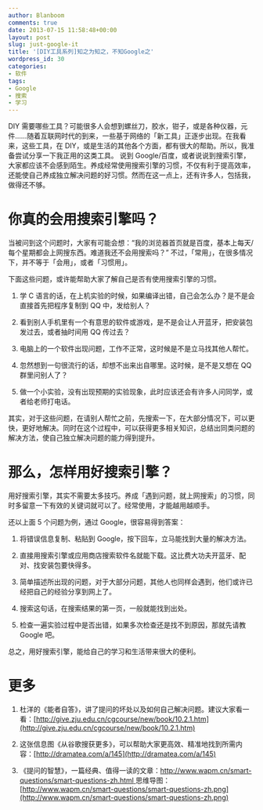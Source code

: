 ```yaml
---
author: Blanboom
comments: true
date: 2013-07-15 11:58:48+00:00
layout: post
slug: just-google-it
title: '[DIY工具系列]知之为知之，不知Google之'
wordpress_id: 30
categories:
- 软件
tags:
- Google
- 搜索
- 学习
---
```


DIY 需要哪些工具？可能很多人会想到螺丝刀，胶水，钳子，或是各种仪器，元件……随着互联网时代的到来，一些基于网络的「新工具」正逐步出现。在我看来，这些工具，在 DIY，或是生活的其他各个方面，都有很大的帮助。所以，我准备尝试分享一下我正用的这类工具。
说到 Google/百度，或者说说到搜索引擎，大家都应该不会感到陌生。养成经常使用搜索引擎的习惯，不仅有利于提高效率，还能使自己养成独立解决问题的好习惯。然而在这一点上，还有许多人，包括我，做得还不够。


# 你真的会用搜索引擎吗？


当被问到这个问题时，大家有可能会想：“我的浏览器首页就是百度，基本上每天/每个星期都会上网搜东西。难道我还不会用搜索吗？” 不过，「常用」，在很多情况下，并不等于「会用」，或者「习惯用」。
<!-- more -->
下面这些问题，或许能帮助大家了解自己是否有使用搜索引擎的习惯。



	
  1. 学 C 语言的话，在上机实验的时候，如果编译出错，自己会怎么办？是不是会直接首先把程序复制到 QQ 中，发给别人？

	
  2. 看到别人手机里有一个有意思的软件或游戏，是不是会让人开蓝牙，把安装包发过去，或者抽时间用 QQ 传过去？

	
  3. 电脑上的一个软件出现问题，工作不正常，这时候是不是立马找其他人帮忙。

	
  4. 忽然想到一句很流行的话，却想不出来出自哪里。这时候，是不是又想在 QQ 群里问别人了？

	
  5. 做一个小实验，没有出现预期的实验现象，此时应该还会有许多人问同学，或者给老师打电话。


其实，对于这些问题，在请别人帮忙之前，先搜索一下，在大部分情况下，可以更快，更好地解决。同时在这个过程中，可以获得更多相关知识，总结出同类问题的解决方法，使自己独立解决问题的能力得到提升。


# 那么，怎样用好搜索引擎？


用好搜索引擎，其实不需要太多技巧。养成「遇到问题，就上网搜索」的习惯，同时多留意一下有效的关键词就可以了。经常使用，才能越用越顺手。

还以上面 5 个问题为例，通过 Google，很容易得到答案：



	
  1. 将错误信息复制、粘贴到 Google，按下回车，立马能找到大量的解决方法。

	
  2. 直接用搜索引擎或应用商店搜索软件名就能下载。这比费大功夫开蓝牙、配对、找安装包要快得多。

	
  3. 简单描述所出现的问题，对于大部分问题，其他人也同样会遇到，他们或许已经把自己的经验分享到网上了。

	
  4. 搜索这句话，在搜索结果的第一页，一般就能找到出处。

	
  5. 检查一遍实验过程中是否出错，如果多次检查还是找不到原因，那就先请教 Google 吧。


总之，用好搜索引擎，能给自己的学习和生活带来很大的便利。


# 更多





	
  1. 杜洋的《能者自答》，讲了提问的坏处以及如何自己解决问题。建议大家看一看：[http://give.zju.edu.cn/cgcourse/new/book/10.2.1.htm](http://give.zju.edu.cn/cgcourse/new/book/10.2.1.htm)

	
  2. 这张信息图《从谷歌搜获更多》，可以帮助大家更高效、精准地找到所需内容：[http://dramatea.com/a/145](http://dramatea.com/a/145)

	
  3. 《提问的智慧》，一篇经典、值得一读的文章：[http://www.wapm.cn/smart-questions/smart-questions-zh.html ](http://www.wapm.cn/smart-questions/smart-questions-zh.html)思维导图：[http://www.wapm.cn/smart-questions/smart-questions-zh.png](http://www.wapm.cn/smart-questions/smart-questions-zh.png)


